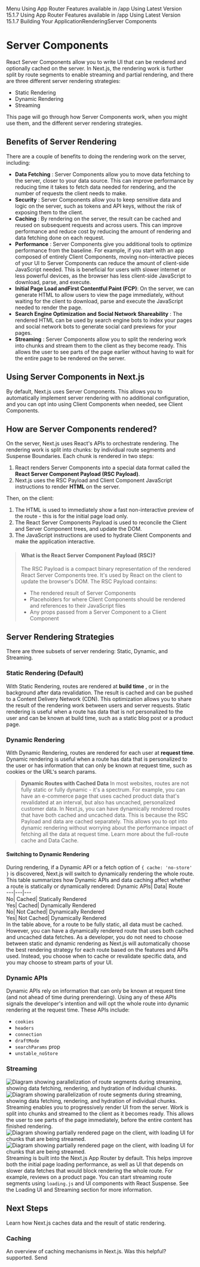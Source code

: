 Menu
Using App Router
Features available in /app
Using Latest Version
15.1.7
Using App Router
Features available in /app
Using Latest Version
15.1.7
Building Your ApplicationRenderingServer Components
# Server Components
React Server Components allow you to write UI that can be rendered and optionally cached on the server. In Next.js, the rendering work is further split by route segments to enable streaming and partial rendering, and there are three different server rendering strategies:
  * Static Rendering
  * Dynamic Rendering
  * Streaming


This page will go through how Server Components work, when you might use them, and the different server rendering strategies.
## Benefits of Server Rendering
There are a couple of benefits to doing the rendering work on the server, including:
  * **Data Fetching** : Server Components allow you to move data fetching to the server, closer to your data source. This can improve performance by reducing time it takes to fetch data needed for rendering, and the number of requests the client needs to make.
  * **Security** : Server Components allow you to keep sensitive data and logic on the server, such as tokens and API keys, without the risk of exposing them to the client.
  * **Caching** : By rendering on the server, the result can be cached and reused on subsequent requests and across users. This can improve performance and reduce cost by reducing the amount of rendering and data fetching done on each request.
  * **Performance** : Server Components give you additional tools to optimize performance from the baseline. For example, if you start with an app composed of entirely Client Components, moving non-interactive pieces of your UI to Server Components can reduce the amount of client-side JavaScript needed. This is beneficial for users with slower internet or less powerful devices, as the browser has less client-side JavaScript to download, parse, and execute.
  * **Initial Page Load andFirst Contentful Paint (FCP)**: On the server, we can generate HTML to allow users to view the page immediately, without waiting for the client to download, parse and execute the JavaScript needed to render the page.
  * **Search Engine Optimization and Social Network Shareability** : The rendered HTML can be used by search engine bots to index your pages and social network bots to generate social card previews for your pages.
  * **Streaming** : Server Components allow you to split the rendering work into chunks and stream them to the client as they become ready. This allows the user to see parts of the page earlier without having to wait for the entire page to be rendered on the server.


## Using Server Components in Next.js
By default, Next.js uses Server Components. This allows you to automatically implement server rendering with no additional configuration, and you can opt into using Client Components when needed, see Client Components.
## How are Server Components rendered?
On the server, Next.js uses React's APIs to orchestrate rendering. The rendering work is split into chunks: by individual route segments and Suspense Boundaries.
Each chunk is rendered in two steps:
  1. React renders Server Components into a special data format called the **React Server Component Payload (RSC Payload)**.
  2. Next.js uses the RSC Payload and Client Component JavaScript instructions to render **HTML** on the server.


Then, on the client:
  1. The HTML is used to immediately show a fast non-interactive preview of the route - this is for the initial page load only.
  2. The React Server Components Payload is used to reconcile the Client and Server Component trees, and update the DOM.
  3. The JavaScript instructions are used to hydrate Client Components and make the application interactive.


> #### What is the React Server Component Payload (RSC)?
> The RSC Payload is a compact binary representation of the rendered React Server Components tree. It's used by React on the client to update the browser's DOM. The RSC Payload contains:
>   * The rendered result of Server Components
>   * Placeholders for where Client Components should be rendered and references to their JavaScript files
>   * Any props passed from a Server Component to a Client Component
> 

## Server Rendering Strategies
There are three subsets of server rendering: Static, Dynamic, and Streaming.
### Static Rendering (Default)
With Static Rendering, routes are rendered at **build time** , or in the background after data revalidation. The result is cached and can be pushed to a Content Delivery Network (CDN). This optimization allows you to share the result of the rendering work between users and server requests.
Static rendering is useful when a route has data that is not personalized to the user and can be known at build time, such as a static blog post or a product page.
### Dynamic Rendering
With Dynamic Rendering, routes are rendered for each user at **request time**.
Dynamic rendering is useful when a route has data that is personalized to the user or has information that can only be known at request time, such as cookies or the URL's search params.
> **Dynamic Routes with Cached Data**
> In most websites, routes are not fully static or fully dynamic - it's a spectrum. For example, you can have an e-commerce page that uses cached product data that's revalidated at an interval, but also has uncached, personalized customer data.
> In Next.js, you can have dynamically rendered routes that have both cached and uncached data. This is because the RSC Payload and data are cached separately. This allows you to opt into dynamic rendering without worrying about the performance impact of fetching all the data at request time.
> Learn more about the full-route cache and Data Cache.
#### Switching to Dynamic Rendering
During rendering, if a Dynamic API or a fetch option of `{ cache: 'no-store' }` is discovered, Next.js will switch to dynamically rendering the whole route. This table summarizes how Dynamic APIs and data caching affect whether a route is statically or dynamically rendered:
Dynamic APIs| Data| Route  
---|---|---  
No| Cached| Statically Rendered  
Yes| Cached| Dynamically Rendered  
No| Not Cached| Dynamically Rendered  
Yes| Not Cached| Dynamically Rendered  
In the table above, for a route to be fully static, all data must be cached. However, you can have a dynamically rendered route that uses both cached and uncached data fetches.
As a developer, you do not need to choose between static and dynamic rendering as Next.js will automatically choose the best rendering strategy for each route based on the features and APIs used. Instead, you choose when to cache or revalidate specific data, and you may choose to stream parts of your UI.
### Dynamic APIs
Dynamic APIs rely on information that can only be known at request time (and not ahead of time during prerendering). Using any of these APIs signals the developer's intention and will opt the whole route into dynamic rendering at the request time. These APIs include:
  * `cookies`
  * `headers`
  * `connection`
  * `draftMode`
  * `searchParams` prop
  * `unstable_noStore`


### Streaming
![Diagram showing parallelization of route segments during streaming, showing data fetching, rendering, and hydration of individual chunks.](https://nextjs.org/_next/image?url=%2Fdocs%2Flight%2Fsequential-parallel-data-fetching.png&w=3840&q=75)![Diagram showing parallelization of route segments during streaming, showing data fetching, rendering, and hydration of individual chunks.](https://nextjs.org/_next/image?url=%2Fdocs%2Fdark%2Fsequential-parallel-data-fetching.png&w=3840&q=75)
Streaming enables you to progressively render UI from the server. Work is split into chunks and streamed to the client as it becomes ready. This allows the user to see parts of the page immediately, before the entire content has finished rendering.
![Diagram showing partially rendered page on the client, with loading UI for chunks that are being streamed.](https://nextjs.org/_next/image?url=%2Fdocs%2Flight%2Fserver-rendering-with-streaming.png&w=3840&q=75)![Diagram showing partially rendered page on the client, with loading UI for chunks that are being streamed.](https://nextjs.org/_next/image?url=%2Fdocs%2Fdark%2Fserver-rendering-with-streaming.png&w=3840&q=75)
Streaming is built into the Next.js App Router by default. This helps improve both the initial page loading performance, as well as UI that depends on slower data fetches that would block rendering the whole route. For example, reviews on a product page.
You can start streaming route segments using `loading.js` and UI components with React Suspense. See the Loading UI and Streaming section for more information.
## Next Steps
Learn how Next.js caches data and the result of static rendering.
### Caching
An overview of caching mechanisms in Next.js.
Was this helpful?
supported.
Send
